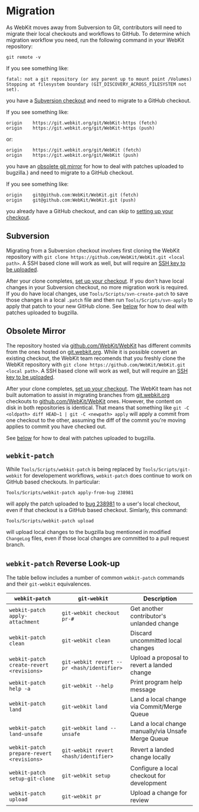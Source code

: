 # Migration

As WebKit moves away from Subversion to Git, contributors will need to migrate their local checkouts and workflows to GitHub. To determine which migration workflow you need, run the following command in your WebKit repository:

```
git remote -v
```

If you see something like:
```
fatal: not a git repository (or any parent up to mount point /Volumes)
Stopping at filesystem boundary (GIT_DISCOVERY_ACROSS_FILESYSTEM not set).
```
you have a [Subversion checkout](/WebKit/WebKit/wiki/Migration#subversion) and need to migrate to a GitHub checkout.

If you see something like:
```
origin    https://git.webkit.org/git/WebKit-https (fetch)
origin    https://git.webkit.org/git/WebKit-https (push)
```
or:
```
origin    https://git.webkit.org/git/WebKit (fetch)
origin    https://git.webkit.org/git/WebKit (push)
```
you have an [obsolete git mirror](/WebKit/WebKit/wiki/Migration#obsolete-mirror) for how to deal with patches uploaded to bugzilla.) and need to migrate to a GitHub checkout.

If you see something like:
```
origin    git@github.com:WebKit/WebKit.git (fetch)
origin    git@github.com:WebKit/WebKit.git (push)
```
you already have a GitHub checkout, and can skip to [setting up your checkout](/WebKit/WebKit/wiki/Contributing#setup).

## Subversion

Migrating from a Subversion checkout involves first cloning the WebKit repository with `git clone https://github.com/WebKit/WebKit.git <local path>`. A SSH based clone will work as well, but will require an [SSH key to be uploaded](https://github.com/settings/keys).

After your clone completes, [set up your checkout](/WebKit/WebKit/wiki/Contributing#setup). If you don't have local changes in your Subversion checkout, no more migration work is required. If you do have local changes, use `Tools/Scripts/svn-create-patch` to save those changes in a local `.patch` file and then run `Tools/Scripts/svn-apply` to apply that patch to your new GitHub clone. See [below](/WebKit/WebKit/wiki/Migration#webkit-patch) for how to deal with patches uploaded to bugzilla.

## Obsolete Mirror

The repository hosted via [github.com/WebKit/WebKit](https://github.com/WebKit/WebKit) has different commits from the ones hosted on [git.webkit.org](https://git.webkit.org). While it is possible convert an existing checkout, the WebKit team recomends that you freshly clone the WebKit repository with `git clone https://github.com/WebKit/WebKit.git <local path>`. A SSH based clone will work as well, but will require an [SSH key to be uploaded](https://github.com/settings/keys).

After your clone completes, [set up your checkout](/WebKit/WebKit/wiki/Contributing#setup). The WebKit team has not built automation to assist in migrating branches from [git.webkit.org](https://git.webkit.org) checkouts to [github.com/WebKit/WebKit](https://github.com/WebKit/WebKit) ones. However, the content on disk in both repositories is identical. That means that something like `git -C <oldpath> diff HEAD~1 | git -C <newpath> apply` will apply a commit from one checkout to the other, assuming the diff of the commit you're moving applies to commit you have checked out.

See [below](/WebKit/WebKit/wiki/Migration#webkit-patch) for how to deal with patches uploaded to bugzilla.

## `webkit-patch`

While `Tools/Scripts/webkit-patch` is being replaced by `Tools/Scripts/git-webkit` for developement workflows, `webkit-patch` does continue to work on GitHub based checkouts. In particular:
```
Tools/Scripts/webkit-patch apply-from-bug 238981
```
will apply the patch uploaded to [bug 238981](https://bugs.webkit.org/show_bug.cgi?id=238981) to a user's local checkout, even if that checkout is a GitHub based checkout. Simlarly, this command:
```
Tools/Scripts/webkit-patch upload
```
will upload local changes to the bugzilla bug mentioned in modified `ChangeLog` files, even if those local changes are committed to a pull request branch.

## `webkit-patch` Reverse Look-up

The table bellow includes a number of common `webkit-patch` commands and their `git-webkit` equivalences.

| `webkit-patch` | `git-webkit` | Description |
| --- | --- | --- |
| `webkit-patch apply-attachment` | `git-webkit checkout pr-#` | Get another contributor's unlanded change |
| `webkit-patch clean` | `git-webkit clean` | Discard uncommitted local changes |
| `webkit-patch create-revert <revisions>` | `git-webkit revert --pr <hash/identifier>` | Upload a proposal to revert a landed change |
| `webkit-patch help -a` | `git-webkit --help` | Print program help message |
| `webkit-patch land` | `git-webkit land` | Land a local change via Commit/Merge Queue |
| `webkit-patch land-unsafe` | `git-webkit land --unsafe` | Land a local change manually/via Unsafe Merge Queue |
| `webkit-patch prepare-revert <revisions>` | `git-webkit revert <hash/identifier>` | Revert a landed change locally |
| `webkit-patch setup-git-clone` | `git-webkit setup` | Configure a local checkout for development |
| `webkit-patch upload` | `git-webkit pr` | Upload a change for review |

